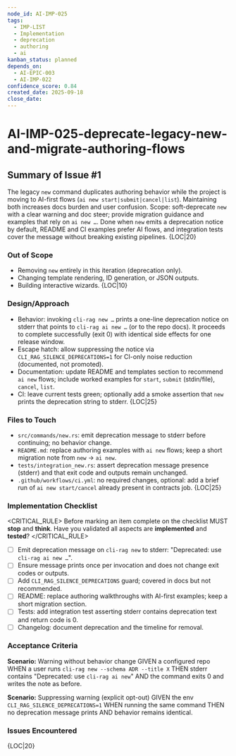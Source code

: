 ```yaml
---
node_id: AI-IMP-025
tags:
  - IMP-LIST
  - Implementation
  - deprecation
  - authoring
  - ai
kanban_status: planned
depends_on:
  - AI-EPIC-003
  - AI-IMP-022
confidence_score: 0.84
created_date: 2025-09-18
close_date:
---
```


# AI-IMP-025-deprecate-legacy-new-and-migrate-authoring-flows

## Summary of Issue #1
The legacy `new` command duplicates authoring behavior while the project is moving to AI-first flows (`ai new start|submit|cancel|list`). Maintaining both increases docs burden and user confusion. Scope: soft-deprecate `new` with a clear warning and doc steer; provide migration guidance and examples that rely on `ai new …`. Done when `new` emits a deprecation notice by default, README and CI examples prefer AI flows, and integration tests cover the message without breaking existing pipelines. {LOC|20}

### Out of Scope 
- Removing `new` entirely in this iteration (deprecation only).
- Changing template rendering, ID generation, or JSON outputs.
- Building interactive wizards. {LOC|10}

### Design/Approach  
- Behavior: invoking `cli-rag new …` prints a one-line deprecation notice on stderr that points to `cli-rag ai new …` (or to the repo docs). It proceeds to complete successfully (exit 0) with identical side effects for one release window.
- Escape hatch: allow suppressing the notice via `CLI_RAG_SILENCE_DEPRECATIONS=1` for CI-only noise reduction (documented, not promoted).
- Documentation: update README and templates section to recommend `ai new` flows; include worked examples for `start`, `submit` (stdin/file), `cancel`, `list`.
- CI: leave current tests green; optionally add a smoke assertion that `new` prints the deprecation string to stderr. {LOC|25}

### Files to Touch
- `src/commands/new.rs`: emit deprecation message to stderr before continuing; no behavior change.
- `README.md`: replace authoring examples with `ai new` flows; keep a short migration note from `new` → `ai new`.
- `tests/integration_new.rs`: assert deprecation message presence (stderr) and that exit code and outputs remain unchanged.
- `.github/workflows/ci.yml`: no required changes, optional: add a brief run of `ai new start/cancel` already present in contracts job. {LOC|25}

### Implementation Checklist

<CRITICAL_RULE>
Before marking an item complete on the checklist MUST **stop** and **think**. Have you validated all aspects are **implemented** and **tested**? 
</CRITICAL_RULE> 

- [ ] Emit deprecation message on `cli-rag new` to stderr: "Deprecated: use `cli-rag ai new …`".
- [ ] Ensure message prints once per invocation and does not change exit codes or outputs.
- [ ] Add `CLI_RAG_SILENCE_DEPRECATIONS` guard; covered in docs but not recommended.
- [ ] README: replace authoring walkthroughs with AI-first examples; keep a short migration section.
- [ ] Tests: add integration test asserting stderr contains deprecation text and return code is 0.
- [ ] Changelog: document deprecation and the timeline for removal.

### Acceptance Criteria
**Scenario:** Warning without behavior change
GIVEN a configured repo
WHEN a user runs `cli-rag new --schema ADR --title X`
THEN stderr contains "Deprecated: use `cli-rag ai new`"
AND the command exits 0 and writes the note as before.

**Scenario:** Suppressing warning (explicit opt-out)
GIVEN the env `CLI_RAG_SILENCE_DEPRECATIONS=1`
WHEN running the same command
THEN no deprecation message prints
AND behavior remains identical.

### Issues Encountered 
{LOC|20}

